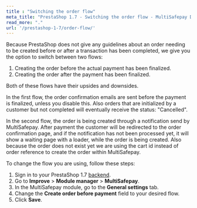 ```yaml
---
title : "Switching the order flow"
meta_title: "PrestaShop 1.7 - Switching the order flow - MultiSafepay Docs"
read_more: "."
url: '/prestashop-1-7/order-flow/'
---
```


Because PrestaShop does not give any guidelines about an order needing to be created before or after a transaction has been completed, we give you the option to switch between two flows:
1. Creating the order before the actual payment has been finalized.
2. Creating the order after the payment has been finalized. 

Both of these flows have their upsides and downsides.

In the first flow, the order confirmation emails are sent before the payment is finalized, unless you disable this. Also orders that are initialized by a customer but not completed will eventually receive the status: "Cancelled".

In the second flow, the order is being created through a notification send by MultiSafepay. After payment the customer will be redirected to the order confirmation page, and if the notification has not been processed yet, it will show a waiting page with a loader, while the order is being created. Also because the order does not exist yet we are using the cart id instead of order reference to create the order within MultiSafepay.

To change the flow you are using, follow these steps:

1. Sign in to your PrestaShop 1.7 [backend](/glossaries/multisafepay-glossary/#backend).
2. Go to **Improve** > **Module manager** > **MultiSafepay**.
3. In the MultiSafepay module, go to the **General settings** tab.
4. Change the **Create order before payment** field to your desired flow.
5. Click **Save**.
